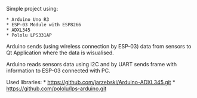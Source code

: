 Simple project using:

    * Arduino Uno R3
    * ESP-03 Module with ESP8266
    * ADXL345 
    * Pololu LPS331AP


Arduino sends (using wireless connection by ESP-03) data from sensors to Qt Application where the data is wisualised.

Arduino reads sensors data using I2C and by UART sends frame with information to ESP-03 connected with PC.


Used libraries:
    * https://github.com/jarzebski/Arduino-ADXL345.git
    * https://github.com/pololu/lps-arduino.git
